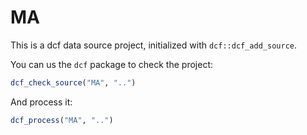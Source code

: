 # MA

This is a dcf data source project, initialized with `dcf::dcf_add_source`.

You can us the `dcf` package to check the project:

```R
dcf_check_source("MA", "..")
```

And process it:

```R
dcf_process("MA", "..")
```
